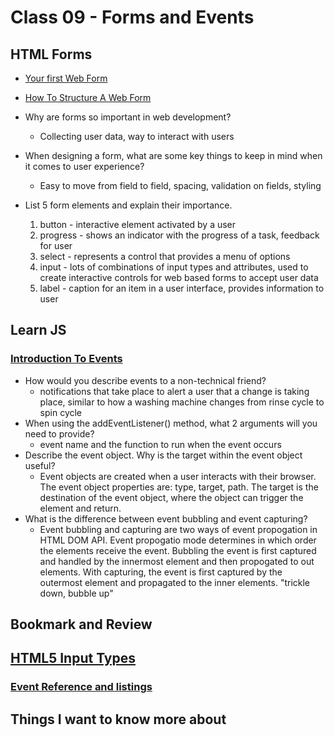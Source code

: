 # Class 09 - Forms and Events

## HTML Forms

* [Your first Web Form](https://developer.mozilla.org/en-US/docs/Learn/Forms/Your_first_form)
* [How To Structure A Web Form](https://developer.mozilla.org/en-US/docs/Learn/Forms/How_to_structure_a_web_form)

* Why are forms so important in web development?
  * Collecting user data, way to interact with users
* When designing a form, what are some key things to keep in mind when it comes to user experience?
  * Easy to move from field to field, spacing, validation on fields, styling
* List 5 form elements and explain their importance.
  1. button - interactive element activated by a user
  2. progress - shows an indicator with the progress of a task, feedback for user
  3. select - represents a control that provides a menu of options
  4. input - lots of combinations of input types and attributes, used to create interactive controls for web based forms to accept user data
  5. label - caption for an item in a user interface, provides information to user

## Learn JS

### [Introduction To Events](https://developer.mozilla.org/en-US/docs/Learn/JavaScript/Building_blocks/Events)

* How would you describe events to a non-technical friend?
  * notifications that take place to alert a user that a change is taking place, similar to how a washing machine changes from rinse cycle to spin cycle
* When using the addEventListener() method, what 2 arguments will you need to provide?
  * event name and the function to run when the event occurs
* Describe the event object. Why is the target within the event object useful?
  * Event objects are created when a user interacts with their browser. The event object properties are: type, target, path. The target is the destination of the event object, where the object can trigger the element and return. 
* What is the difference between event bubbling and event capturing?
  * Event bubbling and capturing are two ways of event propogation in HTML DOM API. Event propogatio mode determines in which order the elements receive the event. Bubbling the event is first captured and handled by the innermost element and then propogated to out elements. With capturing, the event is first captured by the outermost element and propagated to the inner elements. "trickle down, bubble up"

## Bookmark and Review

## [HTML5 Input Types](https://developer.mozilla.org/en-US/docs/Learn/Forms/HTML5_input_types)

### [Event Reference and listings](https://developer.mozilla.org/en-US/docs/Web/Events)


## Things I want to know more about